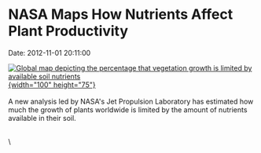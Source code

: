 NASA Maps How Nutrients Affect Plant Productivity
=================================================

Date: 2012-11-01 20:11:00

[![Global map depicting the percentage that vegetation growth is limited
by available soil
nutrients](http://www.jpl.nasa.gov/images/earth/20121101/map20121101-th.jpg){width="100"
height="75"}](http://www.jpl.nasa.gov/news/news.cfm?release=2012-346&rn=news.xml&rst=3575)\
\
A new analysis led by NASA\'s Jet Propulsion Laboratory has estimated
how much the growth of plants worldwide is limited by the amount of
nutrients available in their soil.

\
\
